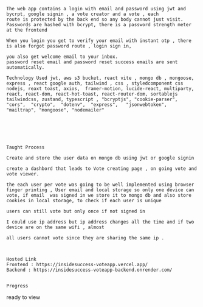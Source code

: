     The web app contains a login with email and password using jwt and bycrpt, google signin , a vote creator and a vote , each
    route is protected by the back end so any body cannot just visit.
    Passwords are hashed with bcrypt, there is a password strength meter
    at the frontend

    When you login you get to verify your email with instant otp , there is also forgot password route , login sign in,

    you also get welcome email to your inbox.
    password reset email and password reset success emails are sent
    automatically.

    Technology Used jwt, aws s3 bucket, react vite , mongo db , mongoose, express , react google auth, tailwind , css , styledcomponent css
    nodejs, reaxt toast, axios,  framer-motion, lucide-react, multiparty, react, react-dom, react-hot-toast, react-router-dom, sortablejs
    tailwindcss, zustand, typescript , "bcryptjs", "cookie-parser",   "cors",  "crypto",  "dotenv",  "express",   "jsonwebtoken",  "mailtrap", "mongoose", "nodemailer"






    Taught Process

    Create and store the user data on mongo db using jwt or google signin

    create a dashbord that leads to Vote creating page , on going vote and vote viewer.

    the each user per vote was going to be well implemented using browser finger printing , User email and local storage so only one device can vote, if email  was signed in we store it to mongo db and also store cookies in local storage, to check if each user is unique

    users can still vote but only once if not signed in

    I could use ip address but ip address changes all the time and if two device are on the same wifi , almost

    all users cannot vote since they are sharing the same ip .



    Hosted Link
    Frontend : https://insidesuccess-voteapp.vercel.app/
    Backend : https://insidesuccess-voteapp-backend.onrender.com/


    Progress

ready to view
